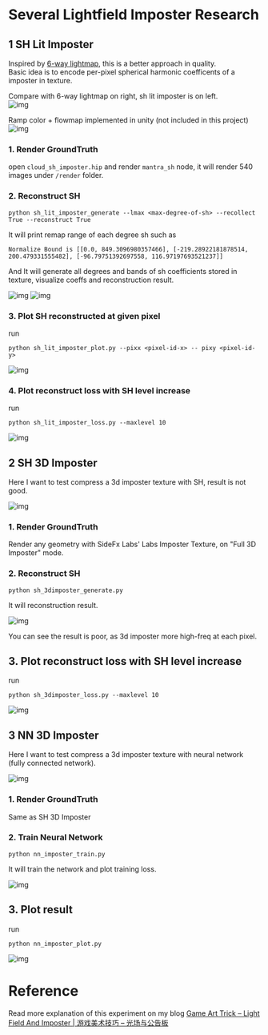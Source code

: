 # Several Lightfield Imposter Research

## 1 SH Lit Imposter  

Inspired by [6-way lightmap](https://realtimevfx.com/t/smoke-lighting-and-texture-re-usability-in-skull-bones), this is a better approach in quality.  
Basic idea is to encode per-pixel spherical harmonic coefficents of a imposter in texture.  

Compare with 6-way lightmap on right, sh lit imposter is on left.  
![img](imgs/sh_vs_6way.gif)  

Ramp color + flowmap implemented in unity (not included in this project)  
![img](imgs/in_unity.gif) 


### 1. Render GroundTruth
open `cloud_sh_imposter.hip` and render `mantra_sh` node, it will render 540 images under `/render` folder.

### 2. Reconstruct SH
```shell
python sh_lit_imposter_generate --lmax <max-degree-of-sh> --recollect True --reconstruct True
```
It will print remap range of each degree sh such as  
```
Normalize Bound is [[0.0, 849.3096980357466], [-219.28922181878514, 200.479331555482], [-96.79751392697558, 116.97197693521237]]
```
And It will generate all degrees and bands of sh coefficients stored in texture, visualize coeffs and reconstruction result.  

![img](imgs/sh_levels.png)
![img](imgs/compares.png)


### 3. Plot SH reconstructed at given pixel  
run
```shell
python sh_lit_imposter_plot.py --pixx <pixel-id-x> -- pixy <pixel-id-y>
```
![img](imgs/sh_plot.png)

### 4. Plot reconstruct loss with SH level increase  
run
```shell
python sh_lit_imposter_loss.py --maxlevel 10
```
![img](imgs/loss.png)


## 2 SH 3D Imposter  

Here I want to test compress a 3d imposter texture with SH, result is not good.  

![img](imgs/impostor_sh_N.jpg)

### 1. Render GroundTruth  
Render any geometry with SideFx Labs' Labs Imposter Texture, on "Full 3D Imposter" mode.  

### 2. Reconstruct SH
```shell
python sh_3dimposter_generate.py
```
It will reconstruction result.  

![img](imgs/compare_3dimposter_sh.png)

You can see the result is poor, as 3d imposter more high-freq at each pixel.  

## 3. Plot reconstruct loss with SH level increase  
run
```shell
python sh_3dimposter_loss.py --maxlevel 10
```
![img](imgs/loss_3dimposter_sh.png)

## 3 NN 3D Imposter

Here I want to test compress a 3d imposter texture with neural network (fully connected network).  

![img](imgs/impostor_sh_N.jpg)

### 1. Render GroundTruth
Same as SH 3D Imposter

### 2. Train Neural Network
```shell
python nn_imposter_train.py
```
It will train the network and plot training loss.  

![img](imgs/train_imposternn.png)

## 3. Plot result  
run
```shell
python nn_imposter_plot.py
```
![img](imgs/compare_nn_imposter.gif)

# Reference

Read more explanation of this experiment on my blog [Game Art Trick – Light Field And Imposter | 游戏美术技巧 – 光场与公告板](http://ma-yidong.com/2020/12/27/game-art-trick-light-field-and-imposter/)  